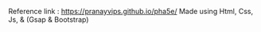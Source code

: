 Reference link : https://pranayvips.github.io/pha5e/
Made using Html, Css, Js, & (Gsap & Bootstrap)
